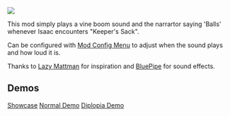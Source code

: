 ![](https://i.imgur.com/t3mr8c7.png)

This mod simply plays a vine boom sound and the narrartor saying 'Balls' whenever Isaac encounters "Keeper's Sack".

Can be configured with [Mod Config Menu](https://steamcommunity.com/sharedfiles/filedetails/?id=2681875787) to adjust when the sound plays and how loud it is.

Thanks to [Lazy Mattman](https://www.youtube.com/@lazymattman) for inspiration and [BluePipe](https://steamcommunity.com/sharedfiles/filedetails/?id=2491837386) for sound effects.

## Demos
[Showcase](https://youtu.be/SN74Ny9CI_U)
[Normal Demo](https://youtu.be/6NILp1rVp_4)
[Diplopia Demo](https://youtu.be/UPadw_l3sg8)